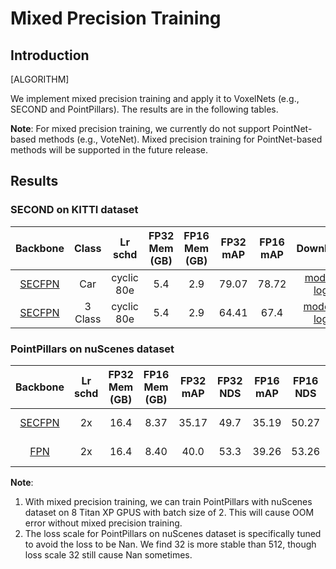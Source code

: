 # Mixed Precision Training

## Introduction

[ALGORITHM]

We implement mixed precision training and apply it to VoxelNets (e.g., SECOND and PointPillars).
The results are in the following tables.

**Note**: For mixed precision training, we currently do not support PointNet-based methods (e.g., VoteNet).
Mixed precision training for PointNet-based methods will be supported in the future release.

## Results

### SECOND on KITTI dataset
|  Backbone   |Class| Lr schd | FP32 Mem (GB) | FP16 Mem (GB) | FP32 mAP | FP16 mAP |Download |
| :---------: | :-----: | :------: | :------------: | :----: |:----: | :------: | :------: |
|    [SECFPN](./hv_second_secfpn_fp16_6x8_80e_kitti-3d-car.py)| Car |cyclic 80e|5.4|2.9|79.07|78.72|[model](https://download.openmmlab.com/mmdetection3d/v0.1.0_models/fp16/hv_second_secfpn_fp16_6x8_80e_kitti-3d-car/hv_second_secfpn_fp16_6x8_80e_kitti-3d-car_20200924_211301-1f5ad833.pth)&#124; [log](https://download.openmmlab.com/mmdetection3d/v0.1.0_models/fp16/hv_second_secfpn_fp16_6x8_80e_kitti-3d-car/hv_second_secfpn_fp16_6x8_80e_kitti-3d-car_20200924_211301.log.json)|
|    [SECFPN](./hv_second_secfpn_fp16_6x8_80e_kitti-3d-3class.py)| 3 Class |cyclic 80e|5.4|2.9|64.41|67.4|[model](https://download.openmmlab.com/mmdetection3d/v0.1.0_models/fp16/hv_second_secfpn_fp16_6x8_80e_kitti-3d-3class/hv_second_secfpn_fp16_6x8_80e_kitti-3d-3class_20200925_110059-05f67bdf.pth) &#124; [log](https://download.openmmlab.com/mmdetection3d/v0.1.0_models/fp16/hv_second_secfpn_fp16_6x8_80e_kitti-3d-3class/hv_second_secfpn_fp16_6x8_80e_kitti-3d-3class_20200925_110059.log.json)|

### PointPillars on nuScenes dataset
|  Backbone   | Lr schd | FP32 Mem (GB) | FP16 Mem (GB) | FP32 mAP | FP32 NDS| FP16 mAP | FP16 NDS| Download |
| :---------: | :-----: | :------: | :------------: | :----: |:----: | :----: |:----: | :------: |
|[SECFPN](./hv_pointpillars_secfpn_sbn-all_fp16_2x8_2x_nus-3d.py)|2x|16.4|8.37|35.17|49.7|35.19|50.27|[model](https://download.openmmlab.com/mmdetection3d/v0.1.0_models/fp16/hv_pointpillars_secfpn_sbn-all_fp16_2x8_2x_nus-3d/hv_pointpillars_secfpn_sbn-all_fp16_2x8_2x_nus-3d_20201020_222626-c3f0483e.pth) &#124; [log](https://download.openmmlab.com/mmdetection3d/v0.1.0_models/fp16/hv_pointpillars_secfpn_sbn-all_fp16_2x8_2x_nus-3d/hv_pointpillars_secfpn_sbn-all_fp16_2x8_2x_nus-3d_20201020_222626.log.json)|
|[FPN](./hv_pointpillars_fpn_sbn-all_fp16_2x8_2x_nus-3d.py)|2x|16.4|8.40|40.0|53.3|39.26|53.26|[model](https://download.openmmlab.com/mmdetection3d/v0.1.0_models/fp16/hv_pointpillars_fpn_sbn-all_fp16_2x8_2x_nus-3d/hv_pointpillars_fpn_sbn-all_fp16_2x8_2x_nus-3d_20201021_120719-269f9dd6.pth) &#124; [log](https://download.openmmlab.com/mmdetection3d/v0.1.0_models/fp16/hv_pointpillars_fpn_sbn-all_fp16_2x8_2x_nus-3d/hv_pointpillars_fpn_sbn-all_fp16_2x8_2x_nus-3d_20201021_120719.log.json)|

**Note**:
1. With mixed precision training, we can train PointPillars with nuScenes dataset on 8 Titan XP GPUS with batch size of 2.
This will cause OOM error without mixed precision training.
2. The loss scale for PointPillars on nuScenes dataset is specifically tuned to avoid the loss to be Nan. We find 32 is more stable than 512, though loss scale 32 still cause Nan sometimes.
